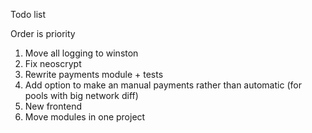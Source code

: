 Todo list

Order is priority
1) Move all logging to winston
2) Fix neoscrypt
3) Rewrite payments module + tests
4) Add option to make an manual payments rather than automatic (for pools with big network diff)
5) New frontend
6) Move modules in one project